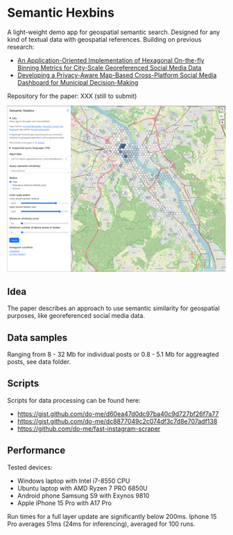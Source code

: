 # Semantic Hexbins

A light-weight demo app for geospatial semantic search. Designed for any kind of textual data with geospatial references.
Building on previous research:

- [An Application-Oriented Implementation of Hexagonal On-the-fly Binning Metrics for City-Scale Georeferenced Social Media Data](https://isprs-archives.copernicus.org/articles/XLVIII-4-W7-2023/253/2023/)
- [Developing a Privacy-Aware Map-Based Cross-Platform Social Media Dashboard for Municipal Decision-Making](https://isprs-archives.copernicus.org/articles/XLVIII-4-W1-2022/545/2022/)

Repository for the paper: XXX (still to submit)

![](screenshot_overview.png)

## Idea 

The paper describes an approach to use semantic similarity for geospatial purposes, like georeferenced social media data.

## Data samples

Ranging from 8 - 32 Mb for individual posts or 0.8 - 5.1 Mb for aggreagted posts, see data folder.

## Scripts

Scripts for data processing can be found here:
- https://gist.github.com/do-me/d60ea47d0dc97ba40c9d727bf26f7a77
- https://gist.github.com/do-me/dc8877049c2c074df3c7d8e707adf138
- https://github.com/do-me/fast-instagram-scraper

## Performance 

Tested devices: 

- Windows laptop with Intel i7-8550 CPU
- Ubuntu laptop with AMD Ryzen 7 PRO 6850U
- Android phone Samsung S9 with Exynos 9810
- Apple iPhone 15 Pro with A17 Pro

Run times for a full layer update are significantly below 200ms. Iphone 15 Pro averages 51ms (24ms for inferencing), averaged for 100 runs.
